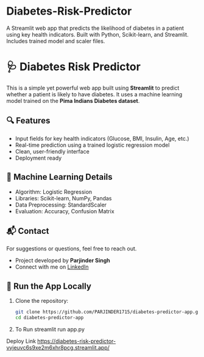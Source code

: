 # Diabetes-Risk-Predictor
A Streamlit web app that predicts the likelihood of diabetes in a patient using key health indicators. Built with Python, Scikit-learn, and Streamlit. Includes trained model and scaler files. 

# 🩺 Diabetes Risk Predictor

This is a simple yet powerful web app built using **Streamlit** to predict whether a patient is likely to have diabetes. It uses a machine learning model trained on the **Pima Indians Diabetes dataset**.

## 🔍 Features
- Input fields for key health indicators (Glucose, BMI, Insulin, Age, etc.)
- Real-time prediction using a trained logistic regression model
- Clean, user-friendly interface
- Deployment ready


## 🧠 Machine Learning Details
- Algorithm: Logistic Regression
- Libraries: Scikit-learn, NumPy, Pandas
- Data Preprocessing: StandardScaler
- Evaluation: Accuracy, Confusion Matrix

## 📬 Contact
For suggestions or questions, feel free to reach out.
- Project developed by **Parjinder Singh**  
- Connect with me on [LinkedIn](https://www.linkedin.com/in/parjindersingh/)

## 🚀 Run the App Locally

1. Clone the repository:
   ```bash
   git clone https://github.com/PARJINDER1715/diabetes-predictor-app.git
   cd diabetes-predictor-app
2. To Run
   streamlit run app.py



Deploy Link
https://diabetes-risk-predictor-vvjeuvc6s9xe2m6xhr8pcg.streamlit.app/
